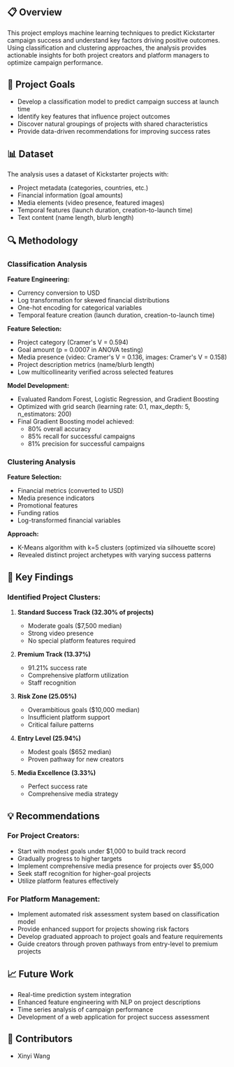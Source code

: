 ## 📋 Overview

This project employs machine learning techniques to predict Kickstarter campaign success and understand key factors driving positive outcomes. Using classification and clustering approaches, the analysis provides actionable insights for both project creators and platform managers to optimize campaign performance.

## 🎯 Project Goals

- Develop a classification model to predict campaign success at launch time
- Identify key features that influence project outcomes
- Discover natural groupings of projects with shared characteristics
- Provide data-driven recommendations for improving success rates

## 📊 Dataset

The analysis uses a dataset of Kickstarter projects with:
- Project metadata (categories, countries, etc.)
- Financial information (goal amounts)
- Media elements (video presence, featured images)
- Temporal features (launch duration, creation-to-launch time)
- Text content (name length, blurb length)

## 🔍 Methodology

### Classification Analysis

**Feature Engineering:**
- Currency conversion to USD
- Log transformation for skewed financial distributions
- One-hot encoding for categorical variables
- Temporal feature creation (launch duration, creation-to-launch time)

**Feature Selection:**
- Project category (Cramer's V = 0.594)
- Goal amount (p = 0.0007 in ANOVA testing)
- Media presence (video: Cramer's V = 0.136, images: Cramer's V = 0.158)
- Project description metrics (name/blurb length)
- Low multicollinearity verified across selected features

**Model Development:**
- Evaluated Random Forest, Logistic Regression, and Gradient Boosting
- Optimized with grid search (learning rate: 0.1, max_depth: 5, n_estimators: 200)
- Final Gradient Boosting model achieved:
  - 80% overall accuracy
  - 85% recall for successful campaigns
  - 81% precision for successful campaigns

### Clustering Analysis

**Feature Selection:**
- Financial metrics (converted to USD)
- Media presence indicators
- Promotional features
- Funding ratios
- Log-transformed financial variables

**Approach:**
- K-Means algorithm with k=5 clusters (optimized via silhouette score)
- Revealed distinct project archetypes with varying success patterns

## 🔑 Key Findings

### Identified Project Clusters:

1. **Standard Success Track (32.30% of projects)**
   - Moderate goals ($7,500 median)
   - Strong video presence
   - No special platform features required

2. **Premium Track (13.37%)**
   - 91.21% success rate
   - Comprehensive platform utilization
   - Staff recognition

3. **Risk Zone (25.05%)**
   - Overambitious goals ($10,000 median)
   - Insufficient platform support
   - Critical failure patterns

4. **Entry Level (25.94%)**
   - Modest goals ($652 median)
   - Proven pathway for new creators

5. **Media Excellence (3.33%)**
   - Perfect success rate
   - Comprehensive media strategy

## 💡 Recommendations

### For Project Creators:

- Start with modest goals under $1,000 to build track record
- Gradually progress to higher targets
- Implement comprehensive media presence for projects over $5,000
- Seek staff recognition for higher-goal projects
- Utilize platform features effectively

### For Platform Management:

- Implement automated risk assessment system based on classification model
- Provide enhanced support for projects showing risk factors
- Develop graduated approach to project goals and feature requirements
- Guide creators through proven pathways from entry-level to premium projects

## 📈 Future Work

- Real-time prediction system integration
- Enhanced feature engineering with NLP on project descriptions
- Time series analysis of campaign performance
- Development of a web application for project success assessment

## 👥 Contributors

- Xinyi Wang
